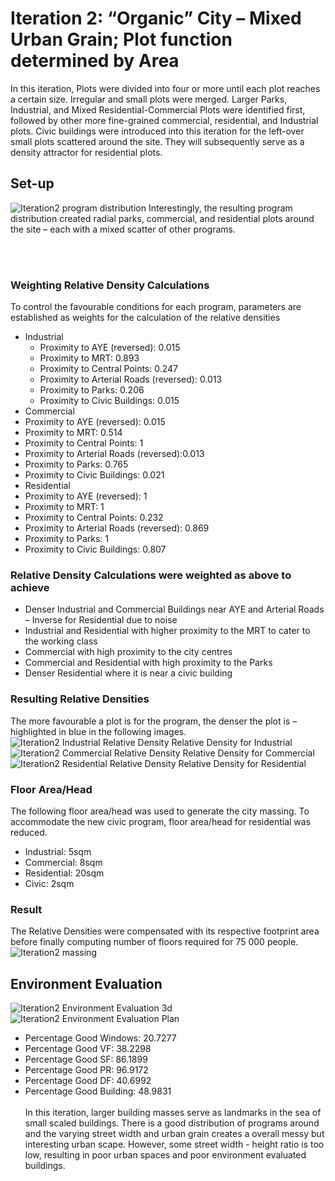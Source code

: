 # Iteration 2: “Organic” City – Mixed Urban Grain; Plot function determined by Area
In this iteration, Plots were divided into four or more until each plot reaches a certain size. Irregular and small plots were merged. Larger Parks, Industrial, and Mixed Residential-Commercial Plots were identified first, followed by other more fine-grained commercial, residential, and Industrial plots. Civic buildings were introduced into this iteration for the left-over small plots scattered around the site. They will subsequently serve as a density attractor for residential plots.

## Set-up
![Iteration2 program distribution](./imgs/iteration2distribution.png)
Interestingly, the resulting program distribution created radial parks, commercial, and residential plots around the site – each with a mixed scatter of other programs. 

<br><br>
### Weighting Relative Density Calculations
To control the favourable conditions for each program, parameters are established as weights for the calculation of the relative densities
* Industrial
  * Proximity to AYE (reversed): 0.015
  * Proximity to MRT: 0.893
  *	Proximity to Central Points: 0.247
  *	Proximity to Arterial Roads (reversed): 0.013
  *	Proximity to Parks: 0.206
  *	Proximity to Civic Buildings: 0.015
*	Commercial
  *	Proximity to AYE (reversed): 0.015
  *	Proximity to MRT: 0.514
  *	Proximity to Central Points: 1
  *	Proximity to Arterial Roads (reversed):0.013
  *	Proximity to Parks: 0.765
  *	Proximity to Civic Buildings: 0.021
*	Residential
  *	Proximity to AYE (reversed): 1
  *	Proximity to MRT: 1
  *	Proximity to Central Points: 0.232
  *	Proximity to Arterial Roads (reversed): 0.869
  *	Proximity to Parks: 1
  *	Proximity to Civic Buildings: 0.807

### Relative Density Calculations were weighted as above to achieve
*	Denser Industrial and Commercial Buildings near AYE and Arterial Roads – Inverse for Residential due to noise
*	Industrial and Residential with higher proximity to the MRT to cater to the working class
*	Commercial with high proximity to the city centres
*	Commercial and Residential with high proximity to the Parks
*	Denser Residential where it is near a civic building

### Resulting Relative Densities
The more favourable a plot is for the program, the denser the plot is – highlighted in blue in the following images.
![Iteration2 Industrial Relative Density](./imgs/iteration2rdindus.png)
Relative Density for Industrial
![Iteration2 Commercial Relative Density](./imgs/iteration2rdComm.png)
Relative Density for Commercial
![Iteration2 Residential Relative Density](./imgs/iteration2rdRes.png)
Relative Density for Residential  

### Floor Area/Head
The following floor area/head was used to generate the city massing. To accommodate the new civic program, floor area/head for residential was reduced.
* Industrial: 5sqm
*	Commercial: 8sqm
*	Residential: 20sqm
*	Civic: 2sqm

### Result
The Relative Densities were compensated with its respective footprint area before finally computing number of floors required for 75 000 people.
![Iteration2 massing](./imgs/iteration2bldgRender.png)

## Environment Evaluation 
![Iteration2 Environment Evaluation 3d](./imgs/iteration2goodBadRender.png)
![Iteration2 Environment Evaluation Plan](./imgs/iteration2goodBadPlan.png)
* Percentage Good Windows: 20.7277
*	Percentage Good VF: 38.2298
*	Percentage Good SF: 86.1899
*	Percentage Good PR: 96.9172
*	Percentage Good DF: 40.6992
*	Percentage Good Building: 48.9831
<br><br>
In this iteration, larger building masses serve as landmarks in the sea of small scaled buildings. There is a good distribution of programs around and the varying street width and urban grain creates a overall messy but interesting urban scape. However, some street width - height ratio is too low, resulting in poor urban spaces and poor environment evaluated buildings.
